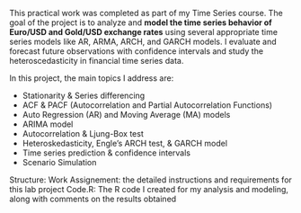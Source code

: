 This practical work was completed as part of my Time Series course. The goal of the project is to analyze and **model the time series behavior of Euro/USD and Gold/USD exchange rates** using several appropriate time series models like AR, ARMA, ARCH, and GARCH models. I evaluate and forecast future observations with confidence intervals and study the heteroscedasticity in financial time series data.

In this project, the main topics I address are:
- Stationarity & Series differencing
- ACF & PACF (Autocorrelation and Partial Autocorrelation Functions)
- Auto Regression (AR) and Moving Average (MA) models
- ARIMA model
- Autocorrelation & Ljung-Box test
- Heteroskedasticity, Engle’s ARCH test, & GARCH model
- Time series prediction & confidence intervals
- Scenario Simulation

Structure:
Work Assignement: the detailed instructions and requirements for this lab project
Code.R: The R code I created for my analysis and modeling, along with comments on the results obtained
